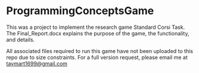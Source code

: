 # ProgrammingConceptsGame

This was a project to implement the research game Standard Corsi Task. The Final_Report.docx explains the purpose of the game, the functionality, and details. 

All associated files required to run this game have not been uploaded to this repo due to size constraints. For a full version request, please email me at taymart1699@gmail.com
